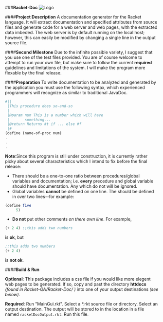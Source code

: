 ###**Racket-Doc**
![Logo](https://github.com/DeepBlue14/Racket-Doc/blob/master/share/racket1.jpg)


####**Project Description**
A documentation generator for the Racket language.  It will extract documentation and specified attributes from source files and generate code for a web server and web pages, with the extracted data imbeded.  The web server is by default running on the local host; however, this can easily be modified by changing a single line in the output source file.

####**Second Milestone**
Due to the infinite possible variety, I suggest that you use one of the test files provided.  You are of course welcome to attempt to run your own file, but make sure to follow the current **required** guidelines and limitations of the system.  I will make the program more flexable by the final release.

####**Preparation**
To write documentation to be analyzed and generated by the application you must use the following syntax, which experienced programmers will recognize as similar to traditional JavaDoc.
```scheme
#||
 |This procedure does so-and-so
 |
 |@param num This is a number which will have
 |	     something...
 |@return Returns #t if ... else #f
 |#
(define (name-of-proc num)
.
.
.
```
**Note**:Since this program is still under construction, it is currently rather picky about several characteristics which I intend to fix before the final release:
- There should be a one-to-one ratio between procedures/global variables and documentation; i.e. **every** precedure and global variable should have documentation.  Any which do not will be ignored.
- Global variables **cannot** be defined on one line.  The should be defined in over two lines--for example:
```scheme
(define five
     5)
```
- **Do not** put other comments *on there own line*.  For example,
```scheme
(+ 2 4) ;;this adds two numbers
```
is **ok**, but
```scheme
;;this adds two numbers
(+ 2 4)
```
is **not ok**.


####**Build & Run**

**Optional**:
This package includes a css file if you would like more elegent web pages to
be generated.  If so, copy and past the directory **httdocs** *(found in Racket-QA/Racket-Doc/ )*
into one of your output destinations *(see below)*.

**Required**:
Run "MainGui.rkt".  Select a *.rkt source file or directory.
Select an output destination.
The output will be stored to in the location in a file named ```racketDocOutput.rkt```.
Run this file.



